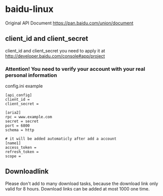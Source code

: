 # baidu-linux
Original API Document <https://pan.baidu.com/union/document>

## client_id and client_secret
client_id and client_secret you need to apply it at
<http://developer.baidu.com/console#app/project>

### Attention! You need to verify your account with your real personal information

config.ini example
```
[api_config]
client_id =
client_secret =

[aria2]
rpc = www.example.com
secret = secret
port = 6800
schema = http

# it will be added automaticly after add a account
[name1]
access_token =
refresh_token =
scope =
```

## Downloadlink
Please don't add to many download tasks, because the download link only valid for 8 hours. Download links can be added at most 1000 one time.
